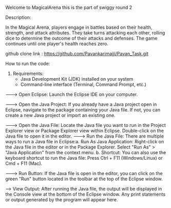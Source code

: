 Welcome to MagicalArena
this is the part of swiggy round 2

Description:

In the Magical Arena, players engage in battles based on their health, strength, and attack attributes. 
They take turns attacking each other, rolling dice to determine the outcome of their attacks and defenses.
 The game continues until one player's health reaches zero.


github clone link : https://github.com/Pavankarimajji/Pavan_Task.git

How to run the code:





1. Requirements:
   - Java Development Kit (JDK) installed on your system
   - Command-line interface (Terminal, Command Prompt, etc.)

--->  Open Eclipse: Launch the Eclipse IDE on your computer.

--->  Open the Java Project: If you already have a Java project open in Eclipse, navigate to the package containing your Java file. If not, you can create a new Java project or import an existing one.

--->  Open the Java File: Locate the Java file you want to run in the Project Explorer view or Package Explorer view within Eclipse. Double-click on the Java file to open it in the editor.
---> Run the Java File: There are multiple ways to run a Java file in Eclipse:a. Run As Java Application:
	Right-click on the Java file in the editor or in the Package Explorer.
	Select "Run As" > "Java Application" from the context menu.
	b. Shortcut: You can also use the keyboard shortcut to run the Java file:
	Press Ctrl + F11 (Windows/Linux) or Cmd + F11 (Mac).

---> Run Button: If the Java file is open in the editor, you can click on the green "Run" button located in the toolbar at the top of the Eclipse window.

-->  View Output: After running the Java file, the output will be displayed in the Console view at the bottom of the Eclipse window. Any print statements or output generated by the program will appear here.
